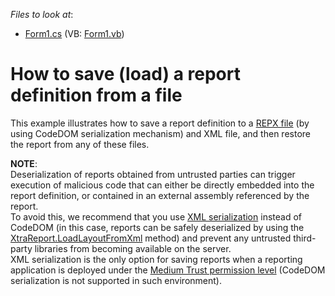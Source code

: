 <!-- default file list -->
*Files to look at*:

* [Form1.cs](./CS/SaveLoadDefinition/Form1.cs) (VB: [Form1.vb](./VB/SaveLoadDefinition/Form1.vb))
<!-- default file list end -->
# How to save (load) a report definition from a file


<p>This example illustrates how to save a report definition to a <a href="https://documentation.devexpress.com/#XtraReports/CustomDocument2592">REPX file</a> (by using CodeDOM serialization mechanism) and XML file, and then restore the report from any of these files.</p>
<p><strong>NOTE</strong>:<br>Deserialization of reports obtained from untrusted parties can trigger execution of malicious code that can either be directly embedded into the report definition, or contained in an external assembly referenced by the report.<br>To avoid this, we recommend that you use <a href="https://documentation.devexpress.com/#XtraReports/CustomDocument10011">XML serialization</a> instead of CodeDOM (in this case, reports can be safely deserialized by using the <a href="https://documentation.devexpress.com/#XtraReports/DevExpressXtraReportsUIXtraReport_LoadLayoutFromXmltopic">XtraReport.LoadLayoutFromXml</a> method) and prevent any untrusted third-party libraries from becoming available on the server.<br>XML serialization is the only option for saving reports when a reporting application is deployed under the <a href="https://documentation.devexpress.com/#XtraReports/CustomDocument3860">Medium Trust permission level</a> (CodeDOM serialization is not supported in such environment).</p>

<br/>


